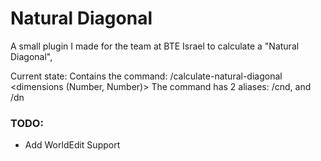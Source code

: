 # Natural Diagonal

A small plugin I made for the team at BTE Israel to calculate a "Natural Diagonal",

Current state:
Contains the command: /calculate-natural-diagonal <dimensions (Number, Number)>
The command has 2 aliases: /cnd, and /dn

### TODO: 
- Add WorldEdit Support
